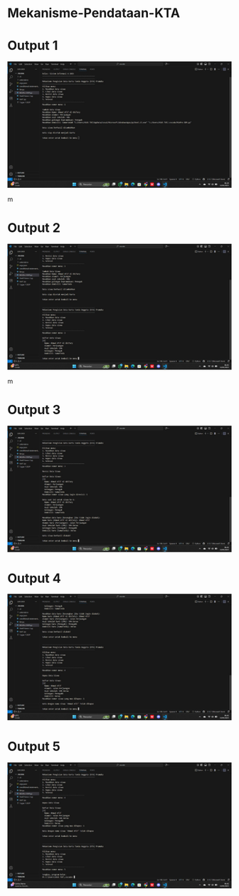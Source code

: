 # Mekanisme-Pendataan-KTA

# Output 1
![alt text](https://github.com/pipprualgy/Mekanisme-Pendataan-KTA/blob/main/Gambar%20WhatsApp%202025-09-14%20pukul%2006.38.58_0ca7b065.jpg?raw=true)

m

# Output 2
![alt text](https://github.com/pipprualgy/Mekanisme-Pendataan-KTA/blob/main/Gambar%20WhatsApp%202025-09-14%20pukul%2006.40.45_9d553832.jpg?raw=true)

m

# Output 3
![alt text](https://github.com/pipprualgy/Mekanisme-Pendataan-KTA/blob/main/Gambar%20WhatsApp%202025-09-14%20pukul%2006.42.14_0ba2134d.jpg?raw=true)

# Output 4
![alt text](https://github.com/pipprualgy/Mekanisme-Pendataan-KTA/blob/main/Gambar%20WhatsApp%202025-09-14%20pukul%2006.42.44_a79abda4.jpg?raw=true)

# Output 5
![alt text](https://github.com/pipprualgy/Mekanisme-Pendataan-KTA/blob/main/Gambar%20WhatsApp%202025-09-14%20pukul%2006.43.03_1dc236a5.jpg?raw=true)
